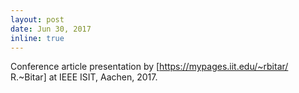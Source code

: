 ```yaml
---
layout: post
date: Jun 30, 2017
inline: true
---
```


Conference article presentation by [https://mypages.iit.edu/~rbitar/ R.~Bitar] at IEEE ISIT, Aachen, 2017.
